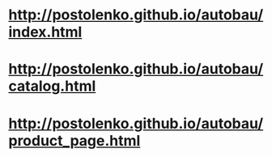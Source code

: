 # http://postolenko.github.io/autobau/index.html
# http://postolenko.github.io/autobau/catalog.html
# http://postolenko.github.io/autobau/product_page.html